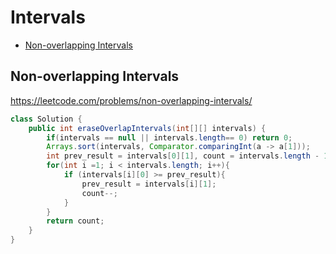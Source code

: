 # Intervals
+ [Non-overlapping Intervals](#non-overlapping-intervals)
## Non-overlapping Intervals
https://leetcode.com/problems/non-overlapping-intervals/
```java
class Solution {
    public int eraseOverlapIntervals(int[][] intervals) {
        if(intervals == null || intervals.length== 0) return 0;
        Arrays.sort(intervals, Comparator.comparingInt(a -> a[1]));
        int prev_result = intervals[0][1], count = intervals.length - 1;
        for(int i =1; i < intervals.length; i++){
            if (intervals[i][0] >= prev_result){
                prev_result = intervals[i][1];
                count--;
            }
        }
        return count;
    }
}

```
